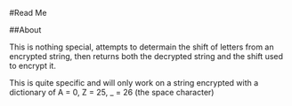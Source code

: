 #Read Me

##About

This is nothing special, attempts to determain the shift of letters from an encrypted string, then returns both the decrypted string and the shift used to encrypt it.

This is quite specific and will only work on a string encrypted with a dictionary of A = 0, Z = 25, _ = 26 (the space character)